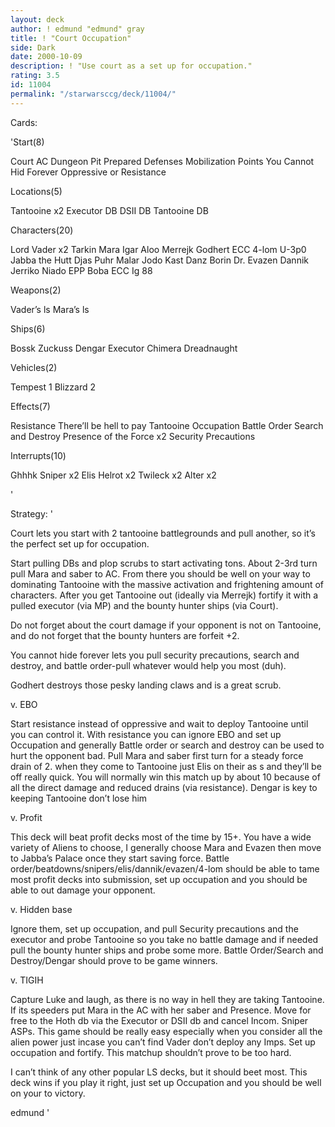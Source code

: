 ```yaml
---
layout: deck
author: ! edmund "edmund" gray
title: ! "Court Occupation"
side: Dark
date: 2000-10-09
description: ! "Use court as a set up for occupation."
rating: 3.5
id: 11004
permalink: "/starwarsccg/deck/11004/"
---
```

Cards: 

'Start(8)

Court
AC
Dungeon
Pit
Prepared Defenses
Mobilization Points
You Cannot Hid Forever
Oppressive or Resistance

Locations(5)

Tantooine x2
Executor DB
DSII DB
Tantooine DB

Characters(20)

Lord Vader x2
Tarkin
Mara
Igar
Aloo
Merrejk
Godhert
ECC 4-lom
U-3p0
Jabba the Hutt
Djas Puhr
Malar
Jodo Kast
Danz Borin
Dr. Evazen
Dannik Jerriko
Niado
EPP Boba
ECC Ig 88

Weapons(2)

Vader&#8217;s ls
Mara&#8217;s ls

Ships(6)

Bossk
Zuckuss
Dengar
Executor
Chimera
Dreadnaught

Vehicles(2)

Tempest 1
Blizzard 2

Effects(7)

Resistance
There&#8217;ll be hell to pay
Tantooine Occupation
Battle Order
Search and Destroy
Presence of the Force x2
Security Precautions


Interrupts(10)

Ghhhk
Sniper x2
Elis Helrot x2
Twileck x2
Alter x2


'

Strategy: '

Court lets you start with 2 tantooine battlegrounds and pull another, so it’s the perfect set up for occupation.

Start pulling DBs and plop scrubs to start activating tons.  About 2-3rd turn pull Mara and saber to AC.  From there you should be well on your way to dominating Tantooine with the massive activation and frightening amount of characters.  After you get Tantooine out (ideally via Merrejk) fortify it with a pulled executor (via MP) and the bounty hunter ships (via Court).

Do not forget about the court damage if your opponent is not on Tantooine, and do not forget that the bounty hunters are forfeit +2.

You cannot hide forever lets you pull security precautions, search and destroy, and battle order-pull whatever would help you most (duh).

Godhert destroys those pesky landing claws and is a great scrub.

v. EBO

Start resistance instead of oppressive and wait to deploy Tantooine until you can control it.  With resistance you can ignore EBO and set up Occupation and generally Battle order or search and destroy can be used to hurt the opponent bad. Pull Mara and saber first turn for a steady force drain of 2. when they come to Tantooine just Elis on their as s and they’ll be off really quick.  You will normally win this match up by about 10 because of all the direct damage and reduced drains (via resistance).	Dengar is key to keeping Tantooine don’t lose him

v. Profit

This deck will beat profit decks most of the time by 15+.  You have a wide variety of Aliens to choose, I generally choose Mara and Evazen then move to Jabba’s Palace once they start saving force.  Battle order/beatdowns/snipers/elis/dannik/evazen/4-lom should be able to tame most profit decks into submission, set up occupation and you should be able to out damage your opponent.

v. Hidden base

Ignore them, set up occupation, and pull Security precautions and the executor and probe Tantooine so you take no battle damage and if needed pull the bounty hunter ships and probe some more.  Battle Order/Search and Destroy/Dengar should prove to be game winners.

v. TIGIH

Capture Luke and laugh, as there is no way in hell they are taking Tantooine.  If its speeders put Mara in the AC with her saber and  Presence.  Move for free to the Hoth db via the Executor or DSII db and cancel Incom.  Sniper ASPs.  This game should be really easy especially when you consider all the alien power just incase you can’t find Vader don’t deploy any Imps.  Set up occupation and fortify.  This matchup shouldn’t prove to be too hard.

I can’t think of any other popular LS decks, but it should beet most.  This deck wins if you play it right, just set up Occupation and you should be well on your to victory.

edmund '
